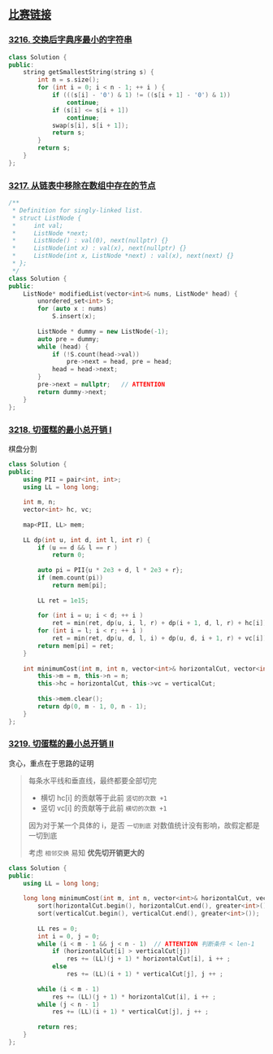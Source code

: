 ## [比赛链接](https://leetcode.cn/contest/weekly-contest-406/)


### [3216. 交换后字典序最小的字符串](https://leetcode.cn/problems/lexicographically-smallest-string-after-a-swap/)



```c++
class Solution {
public:
    string getSmallestString(string s) {
        int n = s.size();
        for (int i = 0; i < n - 1; ++ i ) {
            if (((s[i] - '0') & 1) != ((s[i + 1] - '0') & 1))
                continue;
            if (s[i] <= s[i + 1])
                continue;
            swap(s[i], s[i + 1]);
            return s;
        }
        return s;
    }
};
```


### [3217. 从链表中移除在数组中存在的节点](https://leetcode.cn/problems/delete-nodes-from-linked-list-present-in-array/)



```c++
/**
 * Definition for singly-linked list.
 * struct ListNode {
 *     int val;
 *     ListNode *next;
 *     ListNode() : val(0), next(nullptr) {}
 *     ListNode(int x) : val(x), next(nullptr) {}
 *     ListNode(int x, ListNode *next) : val(x), next(next) {}
 * };
 */
class Solution {
public:
    ListNode* modifiedList(vector<int>& nums, ListNode* head) {
        unordered_set<int> S;
        for (auto x : nums)
            S.insert(x);
        
        ListNode * dummy = new ListNode(-1);
        auto pre = dummy;
        while (head) {
            if (!S.count(head->val))
                pre->next = head, pre = head;
            head = head->next;
        }
        pre->next = nullptr;   // ATTENTION
        return dummy->next;
    }
};
```

### [3218. 切蛋糕的最小总开销 I](https://leetcode.cn/problems/minimum-cost-for-cutting-cake-i/)

棋盘分割

```c++
class Solution {
public:
    using PII = pair<int, int>;
    using LL = long long;
    
    int m, n;
    vector<int> hc, vc;
    
    map<PII, LL> mem;
    
    LL dp(int u, int d, int l, int r) {
        if (u == d && l == r )
            return 0;
        
        auto pi = PII{u * 2e3 + d, l * 2e3 + r};
        if (mem.count(pi))
            return mem[pi];
        
        LL ret = 1e15;
        
        for (int i = u; i < d; ++ i )
            ret = min(ret, dp(u, i, l, r) + dp(i + 1, d, l, r) + hc[i]);
        for (int i = l; i < r; ++ i )
            ret = min(ret, dp(u, d, l, i) + dp(u, d, i + 1, r) + vc[i]);
        return mem[pi] = ret;
    }
    
    int minimumCost(int m, int n, vector<int>& horizontalCut, vector<int>& verticalCut) {
        this->m = m, this->n = n;
        this->hc = horizontalCut, this->vc = verticalCut;
        
        this->mem.clear();
        return dp(0, m - 1, 0, n - 1);
    }
};
```

### [3219. 切蛋糕的最小总开销 II](https://leetcode.cn/problems/minimum-cost-for-cutting-cake-ii/)

贪心，重点在于思路的证明

> 每条水平线和垂直线，最终都要全部切完
>
> - 横切 hc[i] 的贡献等于此前 `竖切的次数 +1`
> - 竖切 vc[i] 的贡献等于此前 `横切的次数 +1`
>
> 因为对于某一个具体的 i，是否 `一切到底` 对数值统计没有影响，故假定都是一切到底
>
> 考虑 `相邻交换` 易知 **优先切开销更大的**

```c++
class Solution {
public:
    using LL = long long;
    
    long long minimumCost(int m, int n, vector<int>& horizontalCut, vector<int>& verticalCut) {
        sort(horizontalCut.begin(), horizontalCut.end(), greater<int>());
        sort(verticalCut.begin(), verticalCut.end(), greater<int>());
        
        LL res = 0;
        int i = 0, j = 0;
        while (i < m - 1 && j < n - 1)  // ATTENTION 判断条件 < len-1
            if (horizontalCut[i] > verticalCut[j])
                res += (LL)(j + 1) * horizontalCut[i], i ++ ;
            else
                res += (LL)(i + 1) * verticalCut[j], j ++ ;
        
        while (i < m - 1)
            res += (LL)(j + 1) * horizontalCut[i], i ++ ;
        while (j < n - 1)
            res += (LL)(i + 1) * verticalCut[j], j ++ ;
        
        return res;
    }
};
```
